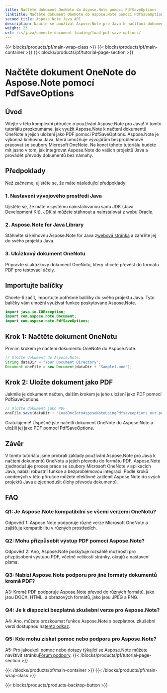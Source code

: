 ```yaml
---
title: Načtěte dokument OneNote do Aspose.Note pomocí PdfSaveOptions
linktitle: Načtěte dokument OneNote do Aspose.Note pomocí PdfSaveOptions
second_title: Aspose.Note Java API
description: Naučte se používat Aspose.Note pro Java k načítání dokumentů OneNotu a jejich snadnému převodu do formátu PDF. Zjednodušte si úkoly převodu dokumentů pomocí Aspose.Note.
weight: 23
url: /cs/java/onenote-document-loading/load-pdf-save-options/
---
```


{{< blocks/products/pf/main-wrap-class >}}
{{< blocks/products/pf/main-container >}}
{{< blocks/products/pf/tutorial-page-section >}}

# Načtěte dokument OneNote do Aspose.Note pomocí PdfSaveOptions

## Úvod

Vítejte v této komplexní příručce o používání Aspose.Note pro Java! V tomto tutoriálu prozkoumáme, jak využít Aspose.Note k načtení dokumentů OneNote a jejich uložení jako PDF pomocí PdfSaveOptions. Aspose.Note je výkonná knihovna Java, která umožňuje vývojářům bezproblémově pracovat se soubory Microsoft OneNote. Na konci tohoto tutoriálu budete mít jasno v tom, jak integrovat Aspose.Note do vašich projektů Java a provádět převody dokumentů bez námahy.

## Předpoklady

Než začneme, ujistěte se, že máte následující předpoklady:

### 1. Nastavení vývojového prostředí Java

Ujistěte se, že máte v systému nainstalovanou sadu JDK (Java Development Kit). JDK si můžete stáhnout a nainstalovat z webu Oracle.

### 2. Aspose.Note for Java Library

 Stáhněte si knihovnu Aspose.Note for Java z[webová stránka](https://releases.aspose.com/note/java/) a zahrňte jej do svého projektu Java.

### 3. Ukázkový dokument OneNotu

Připravte si ukázkový dokument OneNotu, který chcete převést do formátu PDF pro testovací účely.

## Importujte balíčky

Chcete-li začít, importujte potřebné balíčky do svého projektu Java. Tyto balíčky vám umožní využívat funkce poskytované Aspose.Note.

```java
import java.io.IOException;
import com.aspose.note.Document;
import com.aspose.note.PdfSaveOptions;
```

## Krok 1: Načtěte dokument OneNotu

Prvním krokem je načtení dokumentu OneNote do Aspose.Note.

```java
// Vložte dokument do Aspose.Note.
String dataDir = "Your Document Directory";
Document oneFile = new Document(dataDir + "Sample1.one");
```

## Krok 2: Uložte dokument jako PDF

Jakmile je dokument načten, dalším krokem je jeho uložení jako PDF pomocí PdfSaveOptions.

```java
// Uložte dokument jako PDF
oneFile.save(dataDir + "LoadDocIntoAsposeNoteUsingPdfsaveoptions_out.pdf", new PdfSaveOptions());
```

Gratulujeme! Úspěšně jste načetli dokument OneNote do Aspose.Note a uložili jej jako PDF pomocí PdfSaveOptions.

## Závěr

V tomto tutoriálu jsme probrali základy používání Aspose.Note pro Java k načtení dokumentů OneNotu a jejich převodu do formátu PDF. Aspose.Note zjednodušuje proces práce se soubory Microsoft OneNote v aplikacích Java, nabízí robustní funkce a bezproblémovou integraci. Podle kroků uvedených v této příručce můžete efektivně začlenit Aspose.Note do svých projektů Java a zjednodušit úlohy převodu dokumentů.

## FAQ

### Q1: Je Aspose.Note kompatibilní se všemi verzemi OneNotu?

Odpověď 1: Aspose.Note podporuje různé verze Microsoft OneNote a zajišťuje kompatibilitu v různých prostředích.

### Q2: Mohu přizpůsobit výstup PDF pomocí Aspose.Note?

Odpověď 2: Ano, Aspose.Note poskytuje rozsáhlé možnosti pro přizpůsobení výstupu PDF, včetně velikosti stránky, okrajů a nastavení písma.

### Q3: Nabízí Aspose.Note podporu pro jiné formáty dokumentů kromě PDF?

A3: Kromě PDF podporuje Aspose.Note převod do různých formátů, jako jsou DOCX, HTML, a obrazových formátů, jako jsou JPEG a PNG.

### Q4: Je k dispozici bezplatná zkušební verze pro Aspose.Note?

 A4: Ano, můžete prozkoumat funkce Aspose.Note s bezplatnou zkušební verzí dostupnou na[tento odkaz](https://releases.aspose.com/).

### Q5: Kde mohu získat pomoc nebo podporu pro Aspose.Note?

 A5: Pro jakoukoli pomoc nebo dotazy týkající se Aspose.Note můžete navštívit stránku[Fórum podpory](https://forum.aspose.com/c/note/28).
{{< /blocks/products/pf/tutorial-page-section >}}

{{< /blocks/products/pf/main-container >}}
{{< /blocks/products/pf/main-wrap-class >}}

{{< blocks/products/products-backtop-button >}}

